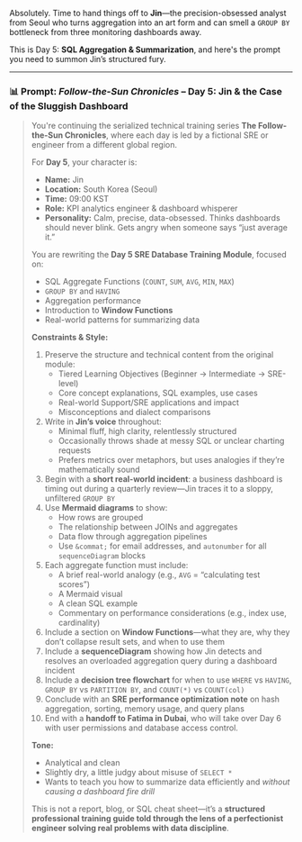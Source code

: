 Absolutely. Time to hand things off to **Jin**—the precision-obsessed analyst from Seoul who turns aggregation into an art form and can smell a `GROUP BY` bottleneck from three monitoring dashboards away.

This is Day 5: **SQL Aggregation & Summarization**, and here's the prompt you need to summon Jin’s structured fury.

---

### 📊 Prompt: *Follow-the-Sun Chronicles* – Day 5: Jin & the Case of the Sluggish Dashboard

> You're continuing the serialized technical training series **The Follow-the-Sun Chronicles**, where each day is led by a fictional SRE or engineer from a different global region.
>
> For **Day 5**, your character is:
> - **Name:** Jin  
> - **Location:** South Korea (Seoul)  
> - **Time:** 09:00 KST  
> - **Role:** KPI analytics engineer & dashboard whisperer  
> - **Personality:** Calm, precise, data-obsessed. Thinks dashboards should never blink. Gets angry when someone says “just average it.”  
>
> You are rewriting the **Day 5 SRE Database Training Module**, focused on:
> - SQL Aggregate Functions (`COUNT`, `SUM`, `AVG`, `MIN`, `MAX`)  
> - `GROUP BY` and `HAVING`  
> - Aggregation performance  
> - Introduction to **Window Functions**  
> - Real-world patterns for summarizing data  
>
> **Constraints & Style:**
> 1. Preserve the structure and technical content from the original module:  
>    - Tiered Learning Objectives (Beginner → Intermediate → SRE-level)  
>    - Core concept explanations, SQL examples, use cases  
>    - Real-world Support/SRE applications and impact  
>    - Misconceptions and dialect comparisons  
> 2. Write in **Jin’s voice** throughout:  
>    - Minimal fluff, high clarity, relentlessly structured  
>    - Occasionally throws shade at messy SQL or unclear charting requests  
>    - Prefers metrics over metaphors, but uses analogies if they’re mathematically sound  
> 3. Begin with a **short real-world incident**: a business dashboard is timing out during a quarterly review—Jin traces it to a sloppy, unfiltered `GROUP BY`  
> 4. Use **Mermaid diagrams** to show:  
>    - How rows are grouped  
>    - The relationship between JOINs and aggregates  
>    - Data flow through aggregation pipelines  
>    - Use `&commat;` for email addresses, and `autonumber` for all `sequenceDiagram` blocks  
> 5. Each aggregate function must include:  
>    - A brief real-world analogy (e.g., `AVG` = “calculating test scores”)  
>    - A Mermaid visual  
>    - A clean SQL example  
>    - Commentary on performance considerations (e.g., index use, cardinality)  
> 6. Include a section on **Window Functions**—what they are, why they don’t collapse result sets, and when to use them  
> 7. Include a **sequenceDiagram** showing how Jin detects and resolves an overloaded aggregation query during a dashboard incident  
> 8. Include a **decision tree flowchart** for when to use `WHERE` vs `HAVING`, `GROUP BY` vs `PARTITION BY`, and `COUNT(*)` vs `COUNT(col)`
> 9. Conclude with an **SRE performance optimization note** on hash aggregation, sorting, memory usage, and query plans  
> 10. End with a **handoff to Fatima in Dubai**, who will take over Day 6 with user permissions and database access control.
>
> **Tone:**  
> - Analytical and clean  
> - Slightly dry, a little judgy about misuse of `SELECT *`  
> - Wants to teach you how to summarize data efficiently and *without causing a dashboard fire drill*
>
> This is not a report, blog, or SQL cheat sheet—it’s a **structured professional training guide told through the lens of a perfectionist engineer solving real problems with data discipline**.

